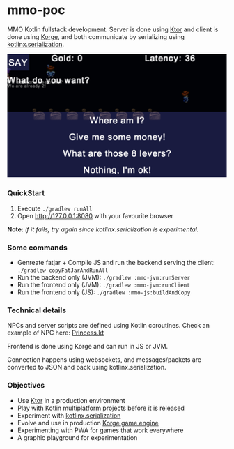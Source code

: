 # mmo-poc

MMO Kotlin fullstack development. Server is done using [Ktor](https://ktor.io/) and client is done using [Korge](https://github.com/korlibs/korlibs),
and both communicate by serializing using [kotlinx.serialization](https://github.com/Kotlin/kotlinx.serialization).

![](/docs/screenshot.png)

### QuickStart

1. Execute `./gradlew runAll`
2. Open <http://127.0.0.1:8080> with your favourite browser

**Note:** *if it fails, try again since kotlinx.serialization is experimental.*

### Some commands

* Genreate fatjar + Compile JS and run the backend serving the client: `./gradlew copyFatJarAndRunAll`
* Run the backend only (JVM): `./gradlew :mmo-jvm:runServer`
* Run the frontend only (JVM): `./gradlew :mmo-jvm:runClient`
* Run the frontend only (JS): `./gradlew :mmo-js:buildAndCopy`

### Technical details

NPCs and server scripts are defined using Kotlin coroutines.
Check an example of NPC here: [Princess.kt](https://github.com/mmo-poc/mmo-poc/blob/master/mmo/jvm/src/mmo/server/script/Princess.kt)

Frontend is done using Korge and can run in JS or JVM.

Connection happens using websockets, and messages/packets are converted to JSON and back using kotlinx.serialization. 

### Objectives

* Use [Ktor](https://ktor.io/) in a production environment
* Play with Kotlin multiplatform projects before it is released
* Experiment with [kotlinx.serialization](https://github.com/Kotlin/kotlinx.serialization)
* Evolve and use in production [Korge game engine](https://github.com/korlibs/korlibs)
* Experimenting with PWA for games that work everywhere
* A graphic playground for experimentation
